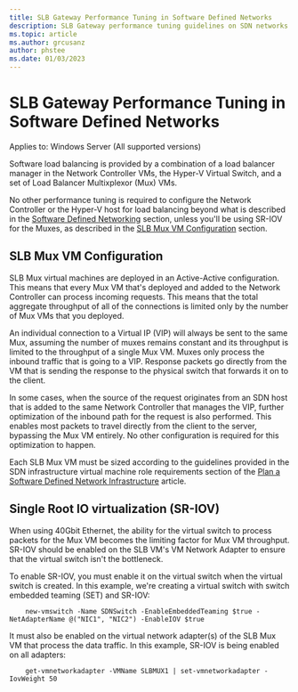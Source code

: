 ```yaml
---
title: SLB Gateway Performance Tuning in Software Defined Networks
description: SLB Gateway performance tuning guidelines on SDN networks
ms.topic: article
ms.author: grcusanz
author: phstee
ms.date: 01/03/2023
---
```


# SLB Gateway Performance Tuning in Software Defined Networks

Applies to: Windows Server (All supported versions) 

Software load balancing is provided by a combination of a load balancer manager in the Network Controller VMs, the Hyper-V Virtual Switch, and a set of Load Balancer Multixplexor (Mux) VMs.

No other performance tuning is required to configure the Network Controller or the Hyper-V host for load balancing beyond what is described in the [Software Defined Networking](index.md) section, unless you'll be using SR-IOV for the Muxes, as described in the [SLB Mux VM Configuration](#slb-mux-vm-configuration) section.

## SLB Mux VM Configuration

SLB Mux virtual machines are deployed in an Active-Active configuration. This means that every Mux VM that's deployed and added to the Network Controller can process incoming requests.  This means that the total aggregate throughput of all of the connections is limited only by the number of Mux VMs that you deployed.

An individual connection to a Virtual IP (VIP) will always be sent to the same Mux, assuming the number of muxes remains constant and its throughput is limited to the throughput of a single Mux VM.  Muxes only process the inbound traffic that is going to a VIP.  Response packets go directly from the VM that is sending the response to the physical switch that forwards it on to the client.

In some cases, when the source of the request originates from an SDN host that is added to the same Network Controller that manages the VIP, further optimization of the inbound path for the request is also performed. This enables most packets to travel directly from the client to the server, bypassing the Mux VM entirely. No other configuration is required for this optimization to happen.

Each SLB Mux VM must be sized according to the guidelines provided in the SDN infrastructure virtual machine role requirements section of the  [Plan a Software Defined Network Infrastructure](/azure-stack/hci/concepts/plan-software-defined-networking-infrastructure) article.

## Single Root IO virtualization (SR-IOV)

When using 40Gbit Ethernet, the ability for the virtual switch to process packets for the Mux VM becomes the limiting factor for Mux VM throughput. SR-IOV should be enabled on the SLB VM's VM Network Adapter to ensure that the virtual switch isn't the bottleneck.

To enable SR-IOV, you must enable it on the virtual switch when the virtual switch is created.  In this example, we're creating a virtual switch with switch embedded teaming (SET) and SR-IOV:

``` syntax
    new-vmswitch -Name SDNSwitch -EnableEmbeddedTeaming $true -NetAdapterName @("NIC1", "NIC2") -EnableIOV $true
```

It must also be enabled on the virtual network adapter(s) of the SLB Mux VM that process the data traffic.  In this example, SR-IOV is being enabled on all adapters:

``` syntax
    get-vmnetworkadapter -VMName SLBMUX1 | set-vmnetworkadapter -IovWeight 50
```